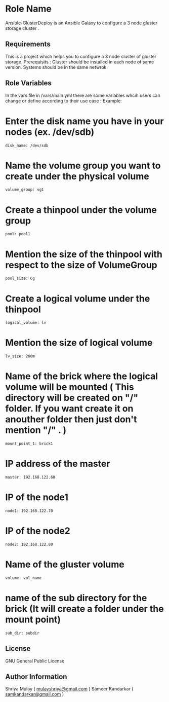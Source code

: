 Role Name
=========

Ansible-GlusterDeploy is an Ansible Galaxy to configure a 3 node gluster storage cluster . 

Requirements
------------

This is a project which helps you to configure a 3 node cluster of gluster storage. 
Prerequisits :
Gluster should be installed in each node of same version.
Systems should be in the same netwrok.

Role Variables
--------------
In the vars file in /vars/main.yml there are some variables whcih users can change or define according to their use case :
Example: 
 # Enter the disk name you have in your nodes (ex. /dev/sdb)
    disk_name: /dev/sdb
    
 # Name the volume group you want to create under the physical volume
    volume_group: vg1

 # Create a thinpool under the volume group
    pool: pool1

 # Mention the size of the thinpool with respect to the size of VolumeGroup
    pool_size: 6g

 # Create a logical volume under the thinpool
    logical_volume: lv

 # Mention the size of logical volume
    lv_size: 200m

 # Name of the brick where the logical volume will be mounted ( This directory will be created on "/" folder. If you want create it on anouther folder then just don't mention "/" .  )
    mount_point_1: brick1

 # IP address of the master 
    master: 192.168.122.60

 # IP of the node1 
    node1: 192.168.122.70

 # IP of the node2
    node2: 192.168.122.80

 # Name of the gluster volume
    volume: vol_name

 # name of the sub directory for the brick (It will create a folder under the mount point)
    sub_dir: subdir

License
-------
GNU General Public License

Author Information
------------------
Shriya Mulay ( mulayshriya@gmail.com )
Sameer Kandarkar ( samkandarkar@gmail.com )
